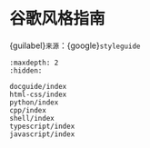 # 谷歌风格指南

{guilabel}`来源`：{google}`styleguide`

```{toctree}
:maxdepth: 2
:hidden:

docguide/index
html-css/index
python/index
cpp/index
shell/index
typescript/index
javascript/index
```

```{include} intro.txt
```